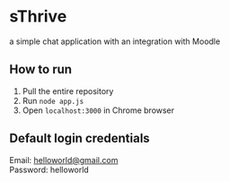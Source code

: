 # sThrive
a simple chat application with an integration with Moodle

## How to run
1. Pull the entire repository
2. Run `node app.js`
3. Open `localhost:3000` in Chrome browser

## Default login credentials
Email: helloworld@gmail.com<br>
Password: helloworld
